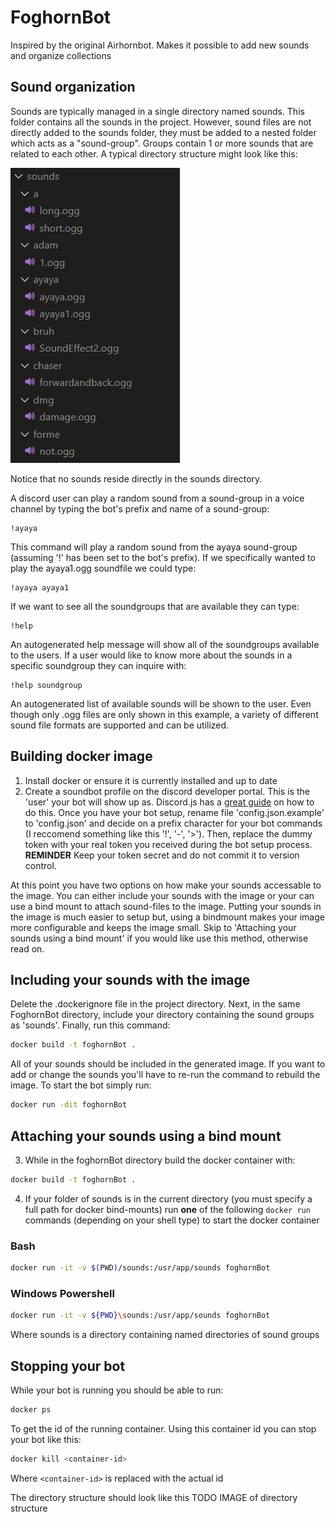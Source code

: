 # FoghornBot
Inspired by the original Airhornbot. Makes it possible to add new sounds and organize collections

## Sound organization
Sounds are typically managed in a single directory named sounds. This folder contains all the 
sounds in the project. However, sound files are not directly added to the sounds folder, they must 
be added to a nested folder which acts as a "sound-group". Groups contain 1 or more sounds 
that are related to each other. A typical directory structure might look like this:

![](sound_layout.JPG?raw=true)

Notice that no sounds reside directly in the sounds directory. 

A discord user can play a random sound from a sound-group in a voice channel by typing the bot's 
prefix and name of a sound-group:

```
!ayaya
```

This command will play a random sound from the ayaya sound-group (assuming '!' has been set to the 
bot's prefix). If we specifically wanted to play the ayaya1.ogg soundfile we could type:

```
!ayaya ayaya1
```

If we want to see all the soundgroups that are available they can type:

```
!help
```

An autogenerated help message will show all of the soundgroups available to the users. If a user 
would like to know more about the sounds in a specific soundgroup they can inquire with:

```
!help soundgroup
```

An autogenerated list of available sounds will be shown to the user. Even though only .ogg files are
only shown in this example, a variety of different sound file formats are supported and can be 
utilized.


## Building docker image
1. Install docker or ensure it is currently installed and up to date
2. Create a soundbot profile on the discord developer portal. This is the 'user' your bot will show 
up as. Discord.js has a 
[great guide](https://discordjs.guide/preparations/setting-up-a-bot-application.html#creating-your-bot) 
on how to do this. Once you have your bot setup, rename file 'config.json.example' to 'config.json' 
and decide on a prefix character for your bot commands (I reccomend something like this  '!', '-', '>').
Then, replace the dummy token with your real token you received during the bot setup process. 
**REMINDER** Keep your token secret and do not commit it to version control.

At this point you have two options on how make your sounds accessable to the image. You can either 
include your sounds with the image or your can use a bind mount to attach sound-files to the image. 
Putting your sounds in the image is much easier to setup but, using a bindmount makes your image 
more configurable and keeps the image small. Skip to 'Attaching your sounds using a bind mount' if 
you would like use this method, otherwise read on.

## Including your sounds with the image
Delete the .dockerignore file in the project directory. Next, in the same FoghornBot 
directory, include your directory containing the sound groups as 'sounds'. Finally, run this command:

``` bash 
docker build -t foghornBot .
```

All of your sounds should be included in the generated image. If you want to add or change the 
sounds you'll have to re-run the command to rebuild the image. To start the bot simply run:

``` bash
docker run -dit foghornBot
```

## Attaching your sounds using a bind mount 
3. While in the foghornBot directory build the docker container with:

``` bash
docker build -t foghornBot .
```

4. If your folder of sounds is in the current directory (you must specify a full path for docker 
bind-mounts) run **one** of the following `docker run` commands (depending on your shell type) to 
start the docker container   

### Bash

``` bash
docker run -it -v $(PWD)/sounds:/usr/app/sounds foghornBot
```

### Windows Powershell 

``` bash
docker run -it -v ${PWD}\sounds:/usr/app/sounds foghornBot
```

Where sounds is a directory containing named directories of sound groups


## Stopping your bot
While your bot is running you should be able to run:

``` bash
docker ps
``` 

To get the id of the running container. Using this container id you can stop 
your bot like this:

``` bash
docker kill <container-id>
```
Where `<container-id>` is replaced with the actual id 

The directory structure should look like this
TODO IMAGE of directory structure
